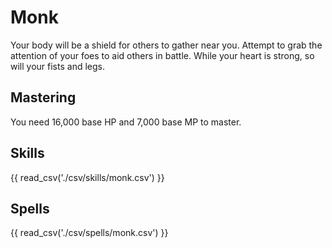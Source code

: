 # Monk

Your body will be a shield for others to gather near you. Attempt to grab the attention of your foes to aid others in battle. While your heart is strong, so will your fists and legs.

## Mastering

You need 16,000 base HP and 7,000 base MP to master.

## Skills

{{ read_csv('./csv/skills/monk.csv') }}

## Spells

{{ read_csv('./csv/spells/monk.csv') }}
